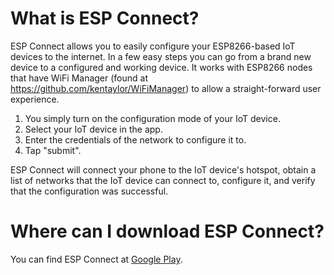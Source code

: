 # What is ESP Connect?

ESP Connect allows you to easily configure your ESP8266-based IoT devices to the internet. In a few easy steps you can go from a brand new device to a configured and working device. It works with ESP8266 nodes that have WiFi Manager (found at https://github.com/kentaylor/WiFiManager) to allow a straight-forward user experience.

1. You simply turn on the configuration mode of your IoT device.
2. Select your IoT device in the app.
3. Enter the credentials of the network to configure it to.
4. Tap "submit".

ESP Connect will connect your phone to the IoT device's hotspot, obtain a list of networks that the IoT device can connect to, configure it, and verify that the configuration was successful.

# Where can I download ESP Connect?

You can find ESP Connect at [Google Play](https://play.google.com/store/apps/details?id=au.com.umranium.espconnect).

